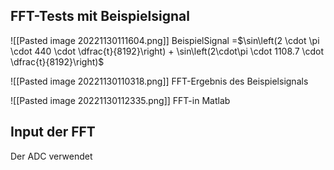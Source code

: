 
## FFT-Tests mit Beispielsignal

![[Pasted image 20221130111604.png]]
BeispielSignal =$\sin\left(2 \cdot \pi \cdot 440 \cdot \dfrac{t}{8192}\right) + \sin\left(2\cdot\pi \cdot 1108.7 \cdot \dfrac{t}{8192}\right)$

![[Pasted image 20221130110318.png]] 
FFT-Ergebnis des Beispielsignals

![[Pasted image 20221130112335.png]]
FFT-in Matlab


## Input der FFT

Der ADC verwendet 
